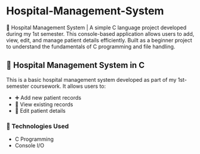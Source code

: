# Hospital-Management-System
🏥 Hospital Management System | A simple C language project developed during my 1st semester. This console-based application allows users to add, view, edit, and manage patient details efficiently. Built as a beginner project to understand the fundamentals of C programming and file handling.
## 🏥 Hospital Management System in C

This is a basic hospital management system developed as part of my 1st-semester coursework. It allows users to:

- ➕ Add new patient records
- 👀 View existing records
- 📝 Edit patient details

### 📌 Technologies Used
- C Programming
- Console I/O
